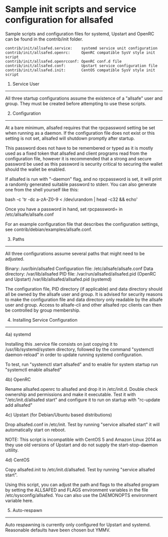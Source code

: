 Sample init scripts and service configuration for allsafed
==========================================================

Sample scripts and configuration files for systemd, Upstart and OpenRC
can be found in the contrib/init folder.

    contrib/init/allsafed.service:    systemd service unit configuration
    contrib/init/allsafed.openrc:     OpenRC compatible SysV style init script
    contrib/init/allsafed.openrcconf: OpenRC conf.d file
    contrib/init/allsafed.conf:       Upstart service configuration file
    contrib/init/allsafed.init:       CentOS compatible SysV style init script

1. Service User
---------------------------------

All three startup configurations assume the existence of a "allsafe" user
and group.  They must be created before attempting to use these scripts.

2. Configuration
---------------------------------

At a bare minimum, allsafed requires that the rpcpassword setting be set
when running as a daemon.  If the configuration file does not exist or this
setting is not set, allsafed will shutdown promptly after startup.

This password does not have to be remembered or typed as it is mostly used
as a fixed token that allsafed and client programs read from the configuration
file, however it is recommended that a strong and secure password be used
as this password is security critical to securing the wallet should the
wallet be enabled.

If allsafed is run with "-daemon" flag, and no rpcpassword is set, it will
print a randomly generated suitable password to stderr.  You can also
generate one from the shell yourself like this:

bash -c 'tr -dc a-zA-Z0-9 < /dev/urandom | head -c32 && echo'

Once you have a password in hand, set rpcpassword= in /etc/allsafe/allsafe.conf

For an example configuration file that describes the configuration settings,
see contrib/debian/examples/allsafe.conf.

3. Paths
---------------------------------

All three configurations assume several paths that might need to be adjusted.

Binary:              /usr/bin/allsafed
Configuration file:  /etc/allsafe/allsafe.conf
Data directory:      /var/lib/allsafed
PID file:            /var/run/allsafed/allsafed.pid (OpenRC and Upstart)
                     /var/lib/allsafed/allsafed.pid (systemd)

The configuration file, PID directory (if applicable) and data directory
should all be owned by the allsafe user and group.  It is advised for security
reasons to make the configuration file and data directory only readable by the
allsafe user and group.  Access to allsafe-cli and other allsafed rpc clients
can then be controlled by group membership.

4. Installing Service Configuration
-----------------------------------

4a) systemd

Installing this .service file consists on just copying it to
/usr/lib/systemd/system directory, followed by the command
"systemctl daemon-reload" in order to update running systemd configuration.

To test, run "systemctl start allsafed" and to enable for system startup run
"systemctl enable allsafed"

4b) OpenRC

Rename allsafed.openrc to allsafed and drop it in /etc/init.d.  Double
check ownership and permissions and make it executable.  Test it with
"/etc/init.d/allsafed start" and configure it to run on startup with
"rc-update add allsafed"

4c) Upstart (for Debian/Ubuntu based distributions)

Drop allsafed.conf in /etc/init.  Test by running "service allsafed start"
it will automatically start on reboot.

NOTE: This script is incompatible with CentOS 5 and Amazon Linux 2014 as they
use old versions of Upstart and do not supply the start-stop-daemon uitility.

4d) CentOS

Copy allsafed.init to /etc/init.d/allsafed. Test by running "service allsafed start".

Using this script, you can adjust the path and flags to the allsafed program by
setting the ALLSAFED and FLAGS environment variables in the file
/etc/sysconfig/allsafed. You can also use the DAEMONOPTS environment variable here.

5. Auto-respawn
-----------------------------------

Auto respawning is currently only configured for Upstart and systemd.
Reasonable defaults have been chosen but YMMV.
